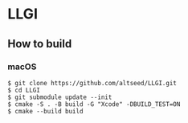 # LLGI

How to build
----------

### macOS

```
$ git clone https://github.com/altseed/LLGI.git
$ cd LLGI
$ git submodule update --init
$ cmake -S . -B build -G "Xcode" -DBUILD_TEST=ON
$ cmake --build build
```

